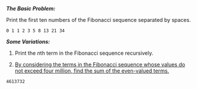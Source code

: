 ***The Basic Problem:***

Print the first ten numbers of the Fibonacci sequence separated by spaces.

```
0 1 1 2 3 5 8 13 21 34
```

***Some Variations:***

1. Print the *n*th term in the Fibonacci sequence recursively.

2. [By considering the terms in the Fibonacci sequence whose values do not exceed four million, find the sum of the even-valued terms.](https://projecteuler.net/problem=2)

```
4613732
```